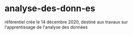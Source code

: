 # analyse-des-donn-es
référentiel crée le 14 décembre 2020, destiné aux travaux sur l'apprentissage de l'analyse des données 
